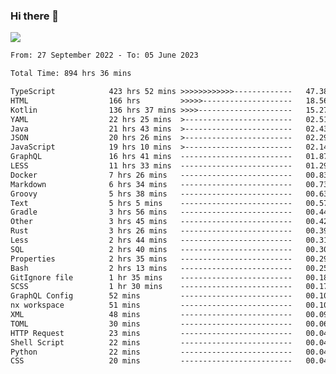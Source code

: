 ### Hi there 👋

<!--<a href="https://github.com/search?o=desc&q=author%3Abushiyi&s=committer-date&type=Commits">-->
<!--    <img align="center" height = "178" src="https://github-readme-stats.vercel.app/api?username=bushiyi&count_private=true&show_icons=true&theme=noctis_minimus&hide=contribs&include_all_commits=true" />-->
<!--</a>-->
<!--<a href="https://github.com/bushiyi?tab=repositories">-->
<!--    <img align="center" height = "178" src="https://github-readme-stats.vercel.app/api/top-langs/?username=bushiyi&count_private=true&theme=noctis_minimus" />-->
<!--</a>-->
 
<!-- [![Ashutosh's github activity graph](https://activity-graph.herokuapp.com/graph?username=bushiyi&theme=react&bg_color=1B2932&point=698B69&line=698B69)](https://github.com/ashutosh00710/github-readme-activity-graph)
 -->


![](https://raw.githubusercontent.com/bushiyi/bushiyi/master/assets/github-contribution-grid-snake.svg)

<!--START_SECTION:waka-->

```txt
From: 27 September 2022 - To: 05 June 2023

Total Time: 894 hrs 36 mins

TypeScript            423 hrs 52 mins >>>>>>>>>>>>-------------   47.38 %
HTML                  166 hrs         >>>>>--------------------   18.56 %
Kotlin                136 hrs 37 mins >>>>---------------------   15.27 %
YAML                  22 hrs 25 mins  >------------------------   02.51 %
Java                  21 hrs 43 mins  >------------------------   02.43 %
JSON                  20 hrs 26 mins  >------------------------   02.29 %
JavaScript            19 hrs 10 mins  >------------------------   02.14 %
GraphQL               16 hrs 41 mins  -------------------------   01.87 %
LESS                  11 hrs 33 mins  -------------------------   01.29 %
Docker                7 hrs 26 mins   -------------------------   00.83 %
Markdown              6 hrs 34 mins   -------------------------   00.73 %
Groovy                5 hrs 38 mins   -------------------------   00.63 %
Text                  5 hrs 5 mins    -------------------------   00.57 %
Gradle                3 hrs 56 mins   -------------------------   00.44 %
Other                 3 hrs 45 mins   -------------------------   00.42 %
Rust                  3 hrs 26 mins   -------------------------   00.39 %
Less                  2 hrs 44 mins   -------------------------   00.31 %
SQL                   2 hrs 40 mins   -------------------------   00.30 %
Properties            2 hrs 35 mins   -------------------------   00.29 %
Bash                  2 hrs 13 mins   -------------------------   00.25 %
GitIgnore file        1 hr 35 mins    -------------------------   00.18 %
SCSS                  1 hr 30 mins    -------------------------   00.17 %
GraphQL Config        52 mins         -------------------------   00.10 %
nx workspace          51 mins         -------------------------   00.10 %
XML                   48 mins         -------------------------   00.09 %
TOML                  30 mins         -------------------------   00.06 %
HTTP Request          23 mins         -------------------------   00.04 %
Shell Script          22 mins         -------------------------   00.04 %
Python                22 mins         -------------------------   00.04 %
CSS                   20 mins         -------------------------   00.04 %
```

<!--END_SECTION:waka-->

